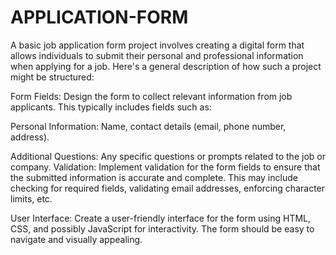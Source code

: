 # APPLICATION-FORM

A basic job application form project involves creating a digital form that allows individuals to submit their personal and professional information when applying for a job. Here's a general description of how such a project might be structured:

Form Fields: Design the form to collect relevant information from job applicants. This typically includes fields such as:

Personal Information: Name, contact details (email, phone number, address).

Additional Questions: Any specific questions or prompts related to the job or company.
Validation: Implement validation for the form fields to ensure that the submitted information is accurate and complete. This may include checking for required fields, validating email addresses, enforcing character limits, etc.

User Interface: Create a user-friendly interface for the form using HTML, CSS, and possibly JavaScript for interactivity. The form should be easy to navigate and visually appealing.

